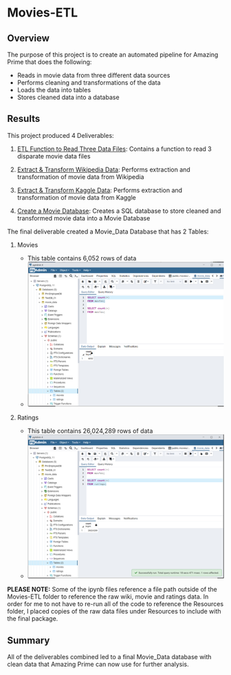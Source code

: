 # Movies-ETL
## Overview
The purpose of this project is to create an automated pipeline for Amazing Prime that does the following:
- Reads in movie data from three different data sources
- Performs cleaning and transformations of the data
- Loads the data into tables
- Stores cleaned data into a database

## Results
This project produced 4 Deliverables:
1) [ETL Function to Read Three Data Files](/ETL_function_test.ipynb): Contains a function to read 3 disparate movie data files 
   
2) [Extract & Transform Wikipedia Data](/ETL_clean_wiki_movies.ipynb): Performs extraction and transformation of movie data from Wikipedia 

3) [Extract & Transform Kaggle Data](/ETL_clean_kaggle_data.ipynb): Performs extraction and transformation of movie data from Kaggle 

4) [Create a Movie Database](/ETL_create_database.ipynb): Creates a SQL database to store cleaned and transformed movie data into a Movie Database 

The final deliverable created a Movie_Data Database that has 2 Tables:
1) Movies
   - This table contains 6,052 rows of data
   - ![# Rows in Movies Table](/Resources/movies_query.png) 
    
2) Ratings
   - This table contains 26,024,289 rows of data
   - ![# Rows in Ratings Table](/Resources/ratings_query.png)  
 
**PLEASE NOTE:** Some of the ipynb files reference a file path outside of the Movies-ETL folder to reference the raw wiki, movie and ratings data. In order for me to not have to re-run all of the code to reference the Resources folder, I placed copies of the raw data files under Resources to include with the final package. 

## Summary
All of the deliverables combined led to a final Movie_Data database with clean data that Amazing Prime can now use for further analysis.
